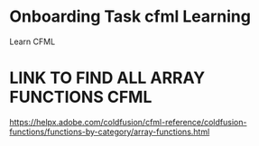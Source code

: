# Onboarding Task cfml Learning
Learn CFML 

# LINK TO FIND ALL ARRAY FUNCTIONS CFML 
https://helpx.adobe.com/coldfusion/cfml-reference/coldfusion-functions/functions-by-category/array-functions.html